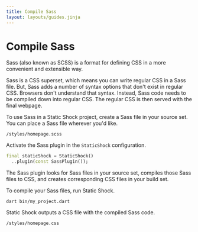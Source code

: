 ```yaml
---
title: Compile Sass
layout: layouts/guides.jinja
---
```

# Compile Sass
Sass (also known as SCSS) is a format for defining CSS in a more convenient and extensible way.

Sass is a CSS superset, which means you can write regular CSS in a Sass file. But, Sass adds a 
number of syntax options that don't exist in regular CSS. Browsers don't understand that syntax. 
Instead, Sass code needs to be compiled down into regular CSS. The regular CSS is  then served with 
the final webpage.

To use Sass in a Static Shock project, create a Sass file in your source set. You can place a Sass
file wherever you'd like.

```
/styles/homepage.scss
```

Activate the Sass plugin in the `StaticShock` configuration.

```dart
final staticShock = StaticShock()
  ..plugin(const SassPlugin());
```

The Sass plugin looks for Sass files in your source set, compiles those Sass files to CSS, and
creates corresponding CSS files in your build set.

To compile your Sass files, run Static Shock.

```shell
dart bin/my_project.dart
```

Static Shock outputs a CSS file with the compiled Sass code.

```
/styles/homepage.css
```
